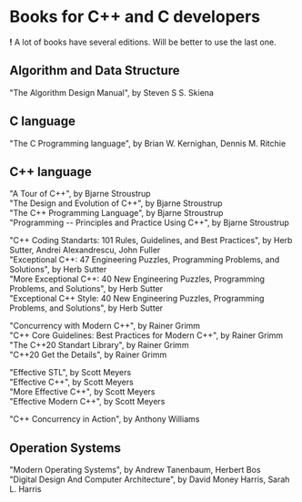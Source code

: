 # Books for C++ and C developers

**!** A lot of books have several editions. Will be better to use the last one.

## Algorithm and Data Structure

"The Algorithm Design Manual", by Steven S S. Skiena

## C language

"The C Programming language", by Brian W. Kernighan, Dennis M. Ritchie 

## C++ language

"A Tour of C++", by Bjarne Stroustrup\
"The Design and Evolution of C++", by Bjarne Stroustrup\
"The C++ Programming Language", by Bjarne Stroustrup\
"Programming -- Principles and Practice Using C++", by Bjarne Stroustrup

"C++ Coding Standarts: 101 Rules, Guidelines, and Best Practices", by Herb Sutter, Andrei Alexandrescu, John Fuller\
"Exceptional C++: 47 Engineering Puzzles, Programming Problems, and Solutions", by Herb Sutter\
"More Exceptional C++: 40 New Engineering Puzzles, Programming Problems, and Solutions", by Herb Sutter\
"Exceptional C++ Style: 40 New Engineering Puzzles, Programming Problems, and Solutions", by Herb Sutter

"Concurrency with Modern C++", by Rainer Grimm\
"C++ Core Guidelines: Best Practices for Modern C++", by Rainer Grimm\
"The C++20 Standart Library", by Rainer Grimm\
"C++20 Get the Details", by Rainer Grimm

"Effective STL", by Scott Meyers\
"Effective C++", by Scott Meyers\
"More Effective C++", by Scott Meyers\
"Effective Modern C++", by Scott Meyers

"C++ Concurrency in Action", by Anthony Williams

## Operation Systems

"Modern Operating Systems", by Andrew Tanenbaum, Herbert Bos\
"Digital Design And Computer Architecture", by David Money Harris, Sarah L. Harris
